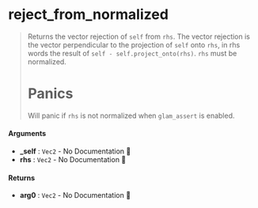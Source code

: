 # reject\_from\_normalized

>  Returns the vector rejection of `self` from `rhs`.
>  The vector rejection is the vector perpendicular to the projection of `self` onto
>  `rhs`, in rhs words the result of `self - self.project_onto(rhs)`.
>  `rhs` must be normalized.
>  # Panics
>  Will panic if `rhs` is not normalized when `glam_assert` is enabled.

#### Arguments

- **\_self** : `Vec2` \- No Documentation 🚧
- **rhs** : `Vec2` \- No Documentation 🚧

#### Returns

- **arg0** : `Vec2` \- No Documentation 🚧